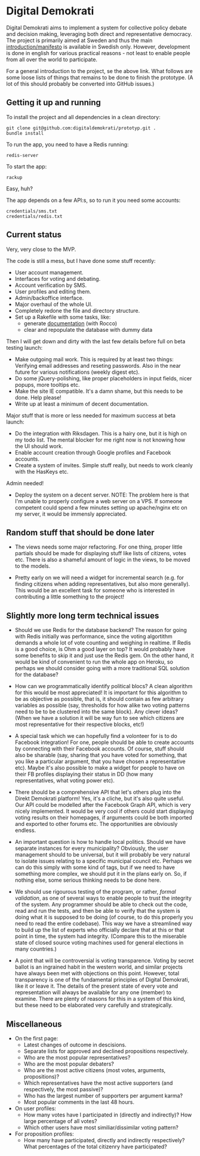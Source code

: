 
Digital Demokrati
=================

Digital Demokrati aims to implement a system for collective policy debate and decision making, leveraging both direct and representative democracy. The project is primarily aimed at Sweden and thus the main [introduction/manifesto](http://digitaldemokrati.se/) is available in Swedish only. However, development is done in english for various practical reasons - not least to enable people from all over the world to participate.

For a general introduction to the project, se the above link. What follows are some loose lists of things that remains to be done to finish the prototype. (A lot of this should probably be converted into GitHub issues.)


Getting it up and running
-------------------------

To install the project and all dependencies in a clean directory:

    git clone git@github.com:digitaldemokrati/prototyp.git .
    bundle install

To run the app, you need to have a Redis running:

    redis-server
  
To start the app:

    rackup
    
Easy, huh?

The app depends on a few API:s, so to run it you need some accounts:

    credentials/sms.txt
    credentials/redis.txt


Current status
--------------

Very, very close to the MVP.

The code is still a mess, but I have done some stuff recently:

* User account management.
* Interfaces for voting and debating.
* Account verification by SMS.
* User profiles and editing them.
* Admin/backoffice interface.
* Major overhaul of the whole UI.
* Completely redone the file and directory structure.
* Set up a Rakefile with some tasks, like:
  * generate [documentation](http://digitaldemokrati.se/om/docs) (with Rocco)
  * clear and repopulate the database with dummy data

Then I will get down and dirty with the last few details before full on beta testing launch:

* Make outgoing mail work. This is required by at least two things: Verifying email addresses and reseting passwords. Also in the near future for various notifications (weekly digest etc).
* Do some jQuery-polishing, like proper placeholders in input fields, nicer popups, more tooltips etc.
* Make the site IE compatible. It's a damn shame, but this needs to be done. Help please!
* Write up at least a minimum of decent documentation.

Major stuff that is more or less needed for maximum success at beta launch:

* Do the integration with Riksdagen. This is a hairy one, but it is high on my todo list. The mental blocker for me right now is not knowing how the UI should work.
* Enable account creation through Google profiles and Facebook accounts.
* Create a system of invites. Simple stuff really, but needs to work cleanly with the HasKeys etc.

Admin needed!

* Deploy the system on a decent server. NOTE: The problem here is that I'm unable to properly configure a web server on a VPS. If someone competent could spend a few minutes setting up apache/nginx etc on my server, it would be immensly appreciated.


Random stuff that should be done later
--------------------------------------

* The views needs some major refactoring. For one thing, proper little partials should be made for displaying stuff like lists of citizens, votes etc. There is also a shameful amount of logic in the views, to be moved to the models.

* Pretty early on we will need a widget for incremental search (e.g. for finding citizens when adding representatives, but also more generally). This would be an excellent task for someone who is interested in contributing a little something to the project!


Slightly more long term technical issues
----------------------------------------

* Should we use Redis for the database backend? The reason for going with Redis initially was performance, since the voting algortithm demands a whole lot of vote counting and weighing in realtime. If Redis is a good choice, is Ohm a good layer on top? It would probably have some benefits to skip it and just use the Redis gem. On the other hand, it would be kind of convenient to run the whole app on Heroku, so perhaps we should consider going with a more traditional SQL solution for the database?

* How can we programmatically identify political blocs? A clean algorithm for this would be most appreciated! It is important for this algorithm to be as objective as possible, that is, it should contain as few arbitrary variables as possible (say, thresholds for how alike two voting patterns need to be to be clustered into the same block). Any clever ideas? (When we have a solution it will be way fun to see which citizens are most representative for their respective blocks, etc!)

* A special task which we can hopefully find a volonteer for is to do Facebook integration! For one, people should be able to create accounts by connecting with their Facebook accounts. Of course, stuff should also be sharable (say, sharing that you have voted for something, that you like a particular argument, that you have chosen a representative etc). Maybe it's also possible to make a widget for people to have on their FB profiles displaying their status in DD (how many representatives, what voting power etc).

* There should be a comprehensive API that let's others plug into the Direkt Demokrati platform! Yes, it's a cliche, but it's also quite useful. Our API could be modelled after the Facebook Graph API, which is very nicely implemented. It would be very cool if others could start displaying voting results on their homepages, if arguments could be both imported and exported to other forums etc. The opportunities are obviously endless.

* An important question is how to handle local politics. Should we have separate instances for every municipality? Obviously, the user management should to be universal, but it will probably be very natural to isolate issues relating to a specific municipal council etc. Perhaps we can do this simply with some kind of tags, but if we need to have something more complex, we should put it in the plans early on. So, if nothing else, some serious thinking needs to be done here.

* We should use rigourous testing of the program, or rather, _formal validation_, as one of several ways to enable people to trust the integrity of the system. Any programmer should be able to check out the code, read and run the tests, and then be able to verify that the system is doing what it is supposed to be doing (of course, to do this properly you need to read the entire codebase). This way we have a streamlined way to build up the list of experts who officially declare that at this or that point in time, the system had integrity. (Compare this to the miserable state of closed source voting machines used for general elections in many countries.)

* A point that will be controversial is voting transparence. Voting by secret ballot is an ingrained habit in the western world, and similar projects have always been met with objections on this point. However, total transparency is one of the fundamental principles of Digital Demokrati, like it or leave it. The details of the present state of every vote and representation will always be available for any one (member) to examine. There are plenty of reasons for this in a system of this kind, but these need to be elaborated very carefully and strategically.



Miscellaneous
-------------

* On the first page:
  * Latest changes of outcome in descisions.
  * Separate lists for approved and declined propositions respectively.
  * Who are the most popular representatives?
  * Who are the most popular debaters?
  * Who are the most active citizens (most votes, arguments, propositions)?
  * Which representatives have the most active supporters (and respectively, the most passive)?
  * Who has the largest number of supporters per argument karma?
  * Most popular comments in the last 48 hours.
* On user profiles:
  * How many votes have I participated in (directly and indirectly)? How large percentage of all votes?
  * Which other users have most similiar/dissimilar voting pattern?
* For proposition profiles:
  * How many have participated, directly and indirectly respectively? What percentages of the total citizenry have participated?
  
  


